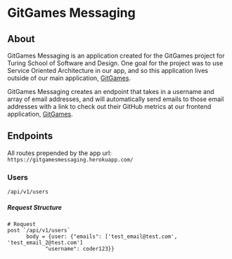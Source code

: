 # GitGames Messaging

## About
GitGames Messaging is an application created for the GitGames project for Turing School of Software and Design. One goal for the project was to use Service Oriented Architecture in our app, and so this application lives outside of our main application, [GitGames](https://github.com/patrickshobe/GitGames-BackEnd). 

GitGames Messaging creates an endpoint that takes in a username and array of email addresses, and will automatically send emails to those email addresses with a link to check out their GitHub metrics at our frontend application, [GitGames](https://thegitgames.herokuapp.com/).

## Endpoints

All routes prepended by the app url: `https://gitgamesmessaging.herokuapp.com/`

### Users

`/api/v1/users`

##### Request Structure

```
# Request
post `/api/v1/users`
      body = {user: {"emails": ['test_email@test.com', 'test_email_2@test.com'] 
            "username": coder123}}
```
